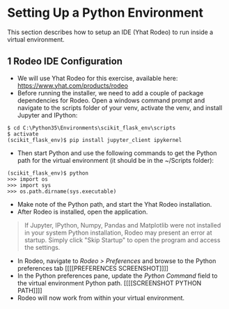 # Setting Up a Python Environment

This section describes how to setup an IDE (Yhat Rodeo) to run inside a virtual environment.

## 1 Rodeo IDE Configuration

* We will use Yhat Rodeo for this exercise, available here:
https://www.yhat.com/products/rodeo
* Before running the installer, we need to add a couple of package dependencies for Rodeo. Open a windows command prompt and navigate to the scripts folder of your venv, activate the venv, and install Jupyter and IPython: </br>
```
$ cd C:\Python35\Environments\scikit_flask_env\scripts
$ activate
(scikit_flask_env)$ pip install jupyter_client ipykernel
```
* Then start Python and use the following commands to get the Python path for the virtual environment (it should be in the ~/Scripts folder): </br>
```
(scikit_flask_env)$ python
>>> import os
>>> import sys
>>> os.path.dirname(sys.executable)
```
* Make note of the Python path, and start the Yhat Rodeo installation.
* After Rodeo is installed, open the application.
> If Jupyter, IPython, Numpy, Pandas and Matplotlib were not installed in your system Python installation, Rodeo may present an error at startup. Simply click "Skip Startup" to open the program and access the settings.

* In Rodeo, navigate to *Rodeo > Preferences* and browse to the Python preferences tab
[[[[PREFERENCES SCREENSHOT]]]]
* In the Python preferences pane, update the *Python Command* field to the virtual environment Python path.
[[[[SCREENSHOT PYTHON PATH]]]]
* Rodeo will now work from within your virtual environment. 
